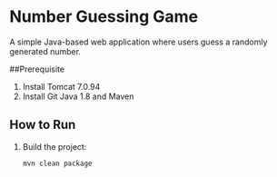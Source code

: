 # Number Guessing Game

A simple Java-based web application where users guess a randomly generated number.

##Prerequisite
1. Install Tomcat 7.0.94
2. Install Git Java 1.8 and Maven

## How to Run
1. Build the project:
   ```sh
   mvn clean package
